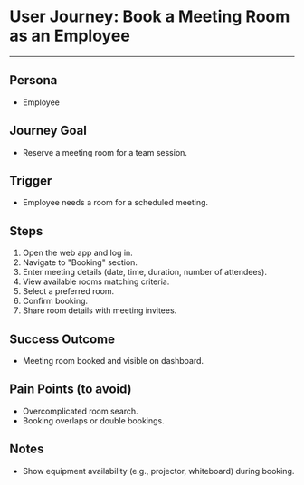 # User Journey: Book a Meeting Room as an Employee

---

## Persona
- Employee

## Journey Goal
- Reserve a meeting room for a team session.

## Trigger
- Employee needs a room for a scheduled meeting.

## Steps

1. Open the web app and log in.
2. Navigate to "Booking" section.
3. Enter meeting details (date, time, duration, number of attendees).
4. View available rooms matching criteria.
5. Select a preferred room.
6. Confirm booking.
7. Share room details with meeting invitees.

## Success Outcome
- Meeting room booked and visible on dashboard.

## Pain Points (to avoid)
- Overcomplicated room search.
- Booking overlaps or double bookings.

## Notes
- Show equipment availability (e.g., projector, whiteboard) during booking.
